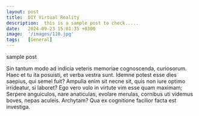 ```yaml
---
layout: post
title:  DIY Virtual Reality
description:  this is a sample post to check..... 
date:   2024-09-23 15:01:35 +0300
image:  '/images/110.jpg'
tags:   [General]
---
```

sample post

Sin tantum modo ad indicia veteris memoriae cognoscenda, curiosorum. Haec et tu ita posuisti, et verba vestra sunt. Idemne potest esse dies saepius, qui semel fuit? Ampulla enim sit necne sit, quis non iure optimo irrideatur, si laboret? Ego vero volo in virtute vim esse quam maximam; Serpere anguiculos, nare anaticulas, evolare merulas, cornibus uti videmus boves, nepas aculeis. Archytam? Qua ex cognitione facilior facta est investiga.
